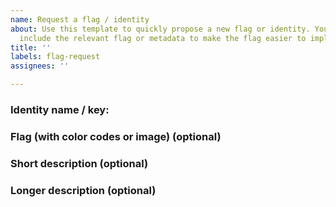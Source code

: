 ```yaml
---
name: Request a flag / identity
about: Use this template to quickly propose a new flag or identity. You can optionally
  include the relevant flag or metadata to make the flag easier to implement.
title: ''
labels: flag-request
assignees: ''

---
```


### Identity name / key:

### Flag (with color codes or image) (optional)

### Short description (optional)

### Longer description (optional)
